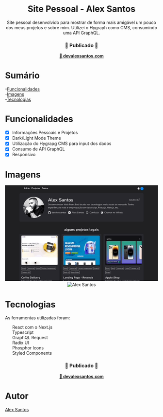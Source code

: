 <h1 align="center">Site Pessoal - Alex Santos</h1>

<p align="center">Site pessoal desenvolvido para mostrar de forma mais amigável um pouco dos meus projetos e sobre mim. Utilizei o Hygraph como CMS, consumindo uma API GraphQL.</p>

<div align="center">
  <h3> 🚀 Publicado 🚀 </h3>
  <strong><a href="devalexsantos.com" target="_blank">🔗 devalexsantos.com</a></strong>
</div>

# Sumário
-[Funcionalidades](#funcionalidades) <br/>
-[Imagens](#imagens)<br/>
-[Tecnologias](#tecnologias)<br/>

<a id="funcionalidades"></a>
# Funcionalidades
- [x] Informações Pessoais e Projetos
- [x] Dark/Light Mode Theme
- [x] Utilização do Hygrapg CMS para input dos dados
- [x] Consumo de API GraphQL
- [x] Responsivo

<a id="imagens"></a>
# Imagens
<div id="images" align="center">
<img alt="Alex Santos" title="Alex - Site Pessoal" src="./devalexsantos-site.gif" width="640px" />
</div>
<div id="images" align="center">
<img alt="Alex Santos" title="Alex - Site Pessoal" src="./devalexsantos-site-mobile.gif" width="400px" />
</div>

<a id="tecnologias"></a>
# Tecnologias
As ferramentas utilizadas foram:
<ul style="list-style: none">
  <li>React com o Next.js</li>
  <li>Typescript</li>
  <li>GraphQL Request</li>
  <li>Radix UI</li>
  <li>Phosphor Icons</li>
  <li>Styled Components</li>
</ul>

<div align="center">
  <h3> 🚀 Publicado 🚀 </h3>
  <strong><a href="devalexsantos.com" target="_blank">🔗 devalexsantos.com</a></strong>
</div>

<a id="autor"></a>
# Autor
<div style="display: flex; flex-direction: column; justify-content: center">
<a href="https://github.com/devalexsantos">Alex Santos</a>
</div>